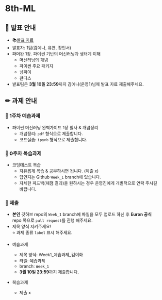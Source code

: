 # 8th-ML

## 📢 발표 안내
- 📚[발표 자료]()
- 발표자: 1팀(김예나, 유연, 장인서)
- 파머완 1장. 파이썬 기반의 머신러닝과 생태계 이해
  - 머신러닝의 개념
  - 파이썬 주요 패키지
  - 넘파이
  - 판다스
- 발표팀은 **3월 10일 23:59**까지 김예나(운영1)님께 발표 자료 제출해주세요.

## ✏ 과제 안내
### 📍 1주차 예습과제
- 파이썬 머신러닝 완벽가이드 1장 필사 & 개념정리
  - 개념정리: ```pdf``` 형식으로 제출합니다.
  - 코드실습: ```ipynb``` 형식으로 제출합니다.

### 📍 0주차 복습과제
- 코딩테스트 복습
  - 자유롭게 복습 & 공부하시면 됩니다. (제출 x)
  - 답안지는 Github ```Week_1``` branch에 있습니다.
  - 자세한 피드백(채점 결과)을 원하시는 경우 운영진에게 개별적으로 연락 주시길 바랍니다.
  
### 📍 제출
- **본인** 깃허브 repo의 ```Week_1``` branch에 파일을 모두 업로드 하신 후 **Euron 공식** repo 쪽으로 ```pull request```를 진행 해주세요.
- 제목 양식 지켜주세요!  
⭐ 과제 종류 ```label``` 표시 해주세요.

* 예습과제
  - 제목 양식: Week1_예습과제_김이화
  - 라벨: 예습과제
  - branch: ```Week_1```
  - **3월 10일 23:59**까지 제출합니다.
  
* 복습과제
  - 제출 x
